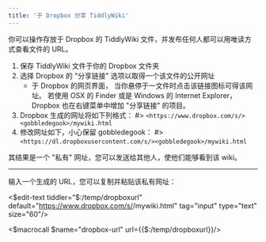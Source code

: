 ```yaml
---
title: '于 Dropbox 分享 TiddlyWiki'
---
```


你可以操作存放于 Dropbox 的 TiddlyWiki 文件，并发布任何人都可以用唯读方式查看文件的 URL。

1. 保存 TiddlyWiki 文件于你的 Dropbox 文件夹
1. 选择 Dropbox 的 "分享链接" 选项以取得一个该文件的公开网址
    * 于 Dropbox 的网页界面， 当你悬停于一文件时点击该链接图标可得该网址。 若使用 OSX 的 Finder 或是 Windows 的 Internet Explorer，Dropbox 也在右键菜单中增加 "分享链接" 的项目。
1. Dropbox 生成的网址将如下列格式：
#> `<https://www.dropbox.com/s/><gobbledegook>/mywiki.html`
1. 修改网址如下，小心保留 gobbledegook：
#> `<https://dl.dropboxusercontent.com/s/><gobbledegook>/mywiki.html`

其结果是一个 "私有" 网址，您可以发送给其他人，使他们能够看到该 wiki。

----

输入一个生成的 URL，您可以复制并粘贴该私有网址：

<$edit-text tiddler="$:/temp/dropboxurl" default="https://www.dropbox.com/s/<gobbledegook>/mywiki.html" tag="input" type="text" size="60"/>

<$macrocall $name="dropbox-url" url={{$:/temp/dropboxurl}}/>